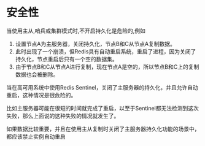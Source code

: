 




# 安全性

当使用主从,哨兵或集群模式时,不开启持久化是危险的,例如

1. 设置节点A为主服务器，关闭持久化，节点B和C从节点A复制数据。
2. 此时出现了一个崩溃，但Redis具有自动重启系统，重启了进程，因为关闭了持久化，节点重启后只有一个空的数据集。
3. 由于节点B和C从节点A进行复制，现在节点A是空的，所以节点B和C上的复制数据也会被删除。

当在高可用系统中使用Redis Sentinel，关闭了主服务器的持久化，并且允许自动重启，这种情况是很危险的。

比如主服务器可能在很短的时间就完成了重启，以至于Sentinel都无法检测到这次失败，那么上面说的这种失败的情况就发生了。

如果数据比较重要，并且在使用主从复制时关闭了主服务器持久化功能的场景中，都应该禁止实例自动重启